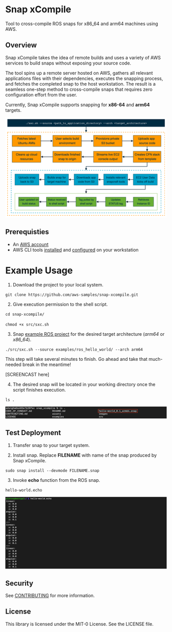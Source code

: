 # Snap xCompile
Tool to cross-compile ROS snaps for x86_64 and arm64 machines using AWS.

## Overview
Snap xCompile takes the idea of remote builds and uses a variety of AWS services to build snaps without exposing your source code.

The tool spins up a remote server hosted on AWS, gathers all relevant applications files with their dependencies, executes the snapping process, and fetches the completed snap to the host workstation. The result is a seamless one-step method to cross-compile snaps that requires zero configuration effort from the user.

Currently, Snap xCompile supports snapping for **x86-64** and **arm64** targets.

![Pipeline for Snap xCompile](images/workflow.png)


## Prerequisties
* An [AWS account](https://aws.amazon.com/premiumsupport/knowledge-center/create-and-activate-aws-account/)
* AWS CLI tools [installed](https://docs.aws.amazon.com/cli/latest/userguide/install-cliv2.html) and [configured](https://docs.aws.amazon.com/cli/latest/userguide/cli-configure-quickstart.html) on your workstation


# Example Usage

1. Download the project to your local system.

```
git clone https://github.com/aws-samples/snap-xcompile.git
```

2. Give execution permission to the shell script.

```
cd snap-xcompile/

chmod +x src/sxc.sh
```

3. Snap [example ROS project](examples/ros_hello_world) for the desired target architecture (*arm64* or *x86_64*).

```
./src/sxc.sh --source examples/ros_hello_world/ --arch arm64
```

This step will take several minutes to finish. Go ahead and take that much-needed break in the meantime!

[SCREENCAST here]

4. The desired snap will be located in your working directory once the script finishes execution.
```
ls .
```
![File List](images/file-list.png)


## Test Deployment

1. Transfer snap to your target system.

2. Install snap. Replace **FILENAME** with name of the snap produced by Snap xCompile.
```
sudo snap install --devmode FILENAME.snap
```

3. Invoke **echo** function from the ROS snap.
```
hello-world.echo
```

![Test Deployment](images/test-deployment.png)


## Security

See [CONTRIBUTING](CONTRIBUTING.md#security-issue-notifications) for more information.


## License

This library is licensed under the MIT-0 License. See the LICENSE file.
